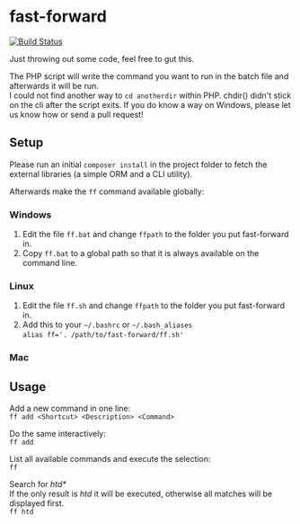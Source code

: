 # fast-forward

[![Build Status](https://travis-ci.org/phparsenal/fast-forward.svg?branch=master)](https://travis-ci.org/phparsenal/fast-forward)

Just throwing out some code, feel free to gut this.

The PHP script will write the command you want to run in the batch file and afterwards it will be run.  
I could not find another way to `cd anotherdir` within PHP. chdir() didn't stick on the cli after the script exits. If you do know a way on Windows, please let us know how or send a pull request!


## Setup
Please run an initial `composer install` in the project folder to fetch the external libraries (a simple ORM and a CLI utility).

Afterwards make the `ff` command available globally:

### Windows
1. Edit the file `ff.bat` and change `ffpath` to the folder you put fast-forward in.
2. Copy `ff.bat` to a global path so that it is always available on the command line.

### Linux
1. Edit the file `ff.sh` and change `ffpath` to the folder you put fast-forward in.
2. Add this to your `~/.bashrc` or `~/.bash_aliases`  
    `alias ff='. /path/to/fast-forward/ff.sh'`

### Mac


## Usage
Add a new command in one line:  
`ff add <Shortcut> <Description> <Command>`

Do the same interactively:  
`ff add`

List all available commands and execute the selection:  
`ff`

Search for _htd*_  
If the only result is _htd_ it will be executed, otherwise all matches will be displayed first.  
`ff htd`
